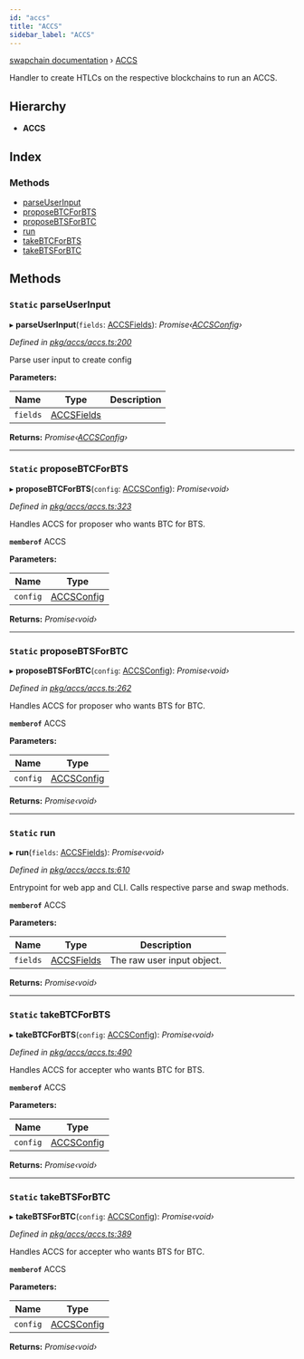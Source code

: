 ```yaml
---
id: "accs"
title: "ACCS"
sidebar_label: "ACCS"
---
```


[swapchain documentation](../globals.md) › [ACCS](accs.md)

Handler to create HTLCs on the respective blockchains to run an ACCS.

## Hierarchy

* **ACCS**

## Index

### Methods

* [parseUserInput](accs.md#static-parseuserinput)
* [proposeBTCForBTS](accs.md#static-proposebtcforbts)
* [proposeBTSForBTC](accs.md#static-proposebtsforbtc)
* [run](accs.md#static-run)
* [takeBTCForBTS](accs.md#static-takebtcforbts)
* [takeBTSForBTC](accs.md#static-takebtsforbtc)

## Methods

### `Static` parseUserInput

▸ **parseUserInput**(`fields`: [ACCSFields](../interfaces/accsfields.md)): *Promise‹[ACCSConfig](../interfaces/accsconfig.md)›*

*Defined in [pkg/accs/accs.ts:200](https://github.com/chronark/swapchain/blob/6beff0a/src/pkg/accs/accs.ts#L200)*

Parse user input to create config

**Parameters:**

Name | Type | Description |
------ | ------ | ------ |
`fields` | [ACCSFields](../interfaces/accsfields.md) |   |

**Returns:** *Promise‹[ACCSConfig](../interfaces/accsconfig.md)›*

___

### `Static` proposeBTCForBTS

▸ **proposeBTCForBTS**(`config`: [ACCSConfig](../interfaces/accsconfig.md)): *Promise‹void›*

*Defined in [pkg/accs/accs.ts:323](https://github.com/chronark/swapchain/blob/6beff0a/src/pkg/accs/accs.ts#L323)*

Handles ACCS for proposer who wants BTC for BTS.

**`memberof`** ACCS

**Parameters:**

Name | Type |
------ | ------ |
`config` | [ACCSConfig](../interfaces/accsconfig.md) |

**Returns:** *Promise‹void›*

___

### `Static` proposeBTSForBTC

▸ **proposeBTSForBTC**(`config`: [ACCSConfig](../interfaces/accsconfig.md)): *Promise‹void›*

*Defined in [pkg/accs/accs.ts:262](https://github.com/chronark/swapchain/blob/6beff0a/src/pkg/accs/accs.ts#L262)*

Handles ACCS for proposer who wants BTS for BTC.

**`memberof`** ACCS

**Parameters:**

Name | Type |
------ | ------ |
`config` | [ACCSConfig](../interfaces/accsconfig.md) |

**Returns:** *Promise‹void›*

___

### `Static` run

▸ **run**(`fields`: [ACCSFields](../interfaces/accsfields.md)): *Promise‹void›*

*Defined in [pkg/accs/accs.ts:610](https://github.com/chronark/swapchain/blob/6beff0a/src/pkg/accs/accs.ts#L610)*

Entrypoint for web app and CLI. Calls respective parse and swap methods.

**`memberof`** ACCS

**Parameters:**

Name | Type | Description |
------ | ------ | ------ |
`fields` | [ACCSFields](../interfaces/accsfields.md) | The raw user input object. |

**Returns:** *Promise‹void›*

___

### `Static` takeBTCForBTS

▸ **takeBTCForBTS**(`config`: [ACCSConfig](../interfaces/accsconfig.md)): *Promise‹void›*

*Defined in [pkg/accs/accs.ts:490](https://github.com/chronark/swapchain/blob/6beff0a/src/pkg/accs/accs.ts#L490)*

Handles ACCS for accepter who wants BTC for BTS.

**`memberof`** ACCS

**Parameters:**

Name | Type |
------ | ------ |
`config` | [ACCSConfig](../interfaces/accsconfig.md) |

**Returns:** *Promise‹void›*

___

### `Static` takeBTSForBTC

▸ **takeBTSForBTC**(`config`: [ACCSConfig](../interfaces/accsconfig.md)): *Promise‹void›*

*Defined in [pkg/accs/accs.ts:389](https://github.com/chronark/swapchain/blob/6beff0a/src/pkg/accs/accs.ts#L389)*

Handles ACCS for accepter who wants BTS for BTC.

**`memberof`** ACCS

**Parameters:**

Name | Type |
------ | ------ |
`config` | [ACCSConfig](../interfaces/accsconfig.md) |

**Returns:** *Promise‹void›*
